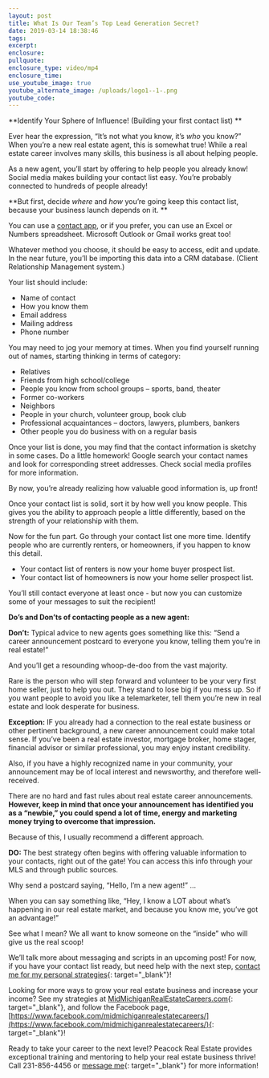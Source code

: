 ```yaml
---
layout: post
title: What Is Our Team’s Top Lead Generation Secret?
date: 2019-03-14 18:38:46
tags:
excerpt:
enclosure:
pullquote:
enclosure_type: video/mp4
enclosure_time:
use_youtube_image: true
youtube_alternate_image: /uploads/logo1--1-.png
youtube_code:
---
```


**Identify Your Sphere of Influence! (Building your first contact list) **

Ever hear the expression, “It’s not what you know, it’s *who* you know?” When you’re a new real estate agent, this is somewhat true! While a real estate career involves many skills, this business is all about helping people.

As a new agent, you’ll start by offering to help people you already know! Social media makes building your contact list easy. You’re probably connected to hundreds of people already!

**But first, decide *where* and *how* you’re going keep this contact list, because your business launch depends on it. **

You can use a [contact app](https://www.businessnewsdaily.com/5891-5-iphone-apps-to-manage-your-business-contacts.html), or if you prefer, you can use an Excel or Numbers spreadsheet. Microsoft Outlook or Gmail works great too!

Whatever method you choose, it should be easy to access, edit and update. In the near future, you’ll be importing this data into a CRM database. (Client Relationship Management system.)

Your list should include:

* Name of contact
* How you know them
* Email address
* Mailing address
* Phone number

You may need to jog your memory at times. When you find yourself running out of names, starting thinking in terms of category:

* Relatives
* Friends from high school/college
* People you know from school groups – sports, band, theater
* Former co-workers
* Neighbors
* People in your church, volunteer group, book club
* Professional acquaintances – doctors, lawyers, plumbers, bankers
* Other people you do business with on a regular basis

Once your list is done, you may find that the contact information is sketchy in some cases. Do a little homework! Google search your contact names and look for corresponding street addresses. Check social media profiles for more information.

By now, you’re already realizing how valuable good information is, up front!

Once your contact list is solid, sort it by how well you know people. This gives you the ability to approach people a little differently, based on the strength of your relationship with them.

Now for the fun part. Go through your contact list one more time. Identify people who are currently renters, or homeowners, if you happen to know this detail.

* Your contact list of renters is now your home buyer prospect list.
* Your contact list of homeowners is now your home seller prospect list.

You’ll still contact everyone at least once - but now you can customize some of your messages to suit the recipient!

**Do’s and Don’ts of contacting people as a new agent:**

**Don’t:** Typical advice to new agents goes something like this: “Send a career announcement postcard to everyone you know, telling them you’re in real estate!”

And you’ll get a resounding whoop-de-doo from the vast majority.

Rare is the person who will step forward and volunteer to be your very first home seller, just to help you out. They stand to lose big if you mess up. So if you want people to avoid you like a telemarketer, tell them you’re new in real estate and look desperate for business.

**Exception:** IF you already had a connection to the real estate business or other pertinent background, a new career announcement could make total sense. If you’ve been a real estate investor, mortgage broker, home stager, financial advisor or similar professional, you may enjoy instant credibility.

Also, if you have a highly recognized name in your community, your announcement may be of local interest and newsworthy, and therefore well-received.

There are no hard and fast rules about real estate career announcements. **However, keep in mind that once your announcement has identified you as a “newbie,” you could spend a lot of time, energy and marketing money trying to overcome that impression.**

Because of this, I usually recommend a different approach.

**DO:** The best strategy often begins with offering valuable information to your contacts, right out of the gate!&nbsp;You can access this info through your MLS and through public sources.

Why send a postcard saying, “Hello, I’m a new agent!” …

When you can say something like, “Hey, I know a LOT about what’s happening in our real estate market, and because you know me, you’ve got an advantage!”

See what I mean? We all want to know someone on the “inside” who will give us the real scoop!

We’ll talk more about messaging and scripts in an upcoming post! For now, if you have your contact list ready, but need help with the next step, [contact me for my personal strategies](https://midmichiganrealestatecareers.com/contact){: target="_blank"}!

Looking for more ways to grow your real estate business and increase your income? See my strategies at [MidMichiganRealEstateCareers.com](https://midmichiganrealestatecareers.com/){: target="_blank"}, and follow the Facebook page, [https://www.facebook.com/midmichiganrealestatecareers/](https://www.facebook.com/midmichiganrealestatecareers/){: target="_blank"}!

Ready to take your career to the next level? Peacock Real Estate provides exceptional training and mentoring to help your real estate business thrive! Call 231-856-4456 or [message me](https://midmichiganrealestatecareers.com/contact){: target="_blank"} for more information!